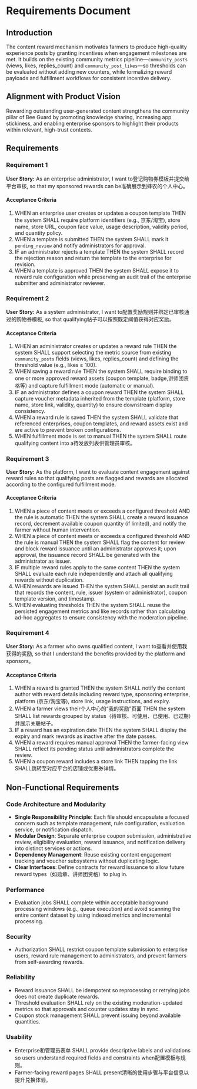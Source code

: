 # Requirements Document

## Introduction

The content reward mechanism motivates farmers to produce high-quality experience posts by granting incentives when engagement milestones are met. It builds on the existing community metrics pipeline—`community_posts` (views, likes, replies_count) and `community_post_likes`—so thresholds can be evaluated without adding new counters, while formalizing reward payloads and fulfillment workflows for consistent incentive delivery.

## Alignment with Product Vision

Rewarding outstanding user-generated content strengthens the community pillar of Bee Guard by promoting knowledge sharing, increasing app stickiness, and enabling enterprise sponsors to highlight their products within relevant, high-trust contexts.

## Requirements

### Requirement 1

**User Story:** As an enterprise administrator, I want to登记购物券模板并提交给平台审核, so that my sponsored rewards can be准确展示到蜂农的个人中心。

#### Acceptance Criteria

1. WHEN an enterprise user creates or updates a coupon template THEN the system SHALL require platform identifiers (e.g., 京东/淘宝), store name, store URL, coupon face value, usage description, validity period, and quantity policy.
2. WHEN a template is submitted THEN the system SHALL mark it `pending_review` and notify administrators for approval.
3. IF an administrator rejects a template THEN the system SHALL record the rejection reason and return the template to the enterprise for revision.
4. WHEN a template is approved THEN the system SHALL expose it to reward rule configuration while preserving an audit trail of the enterprise submitter and administrator reviewer.

### Requirement 2

**User Story:** As a system administrator, I want to配置奖励规则并绑定已审核通过的购物券模板, so that qualifying帖子可以按照既定阈值获得对应奖励。

#### Acceptance Criteria

1. WHEN an administrator creates or updates a reward rule THEN the system SHALL support selecting the metric source from existing `community_posts` fields (views, likes, replies_count) and defining the threshold value (e.g., likes ≥ 100).
2. WHEN saving a reward rule THEN the system SHALL require binding to one or more approved reward assets (coupon template, badge,讲师团资格等) and capture fulfillment mode (automatic or manual).
3. IF an administrator defines a coupon reward THEN the system SHALL capture voucher metadata inherited from the template (platform, store name, store link, validity, quantity) to ensure downstream display consistency.
4. WHEN a reward rule is saved THEN the system SHALL validate that referenced enterprises, coupon templates, and reward assets exist and are active to prevent broken configurations.
5. WHEN fulfillment mode is set to manual THEN the system SHALL route qualifying content into a待发放列表供管理员审核。

### Requirement 3

**User Story:** As the platform, I want to evaluate content engagement against reward rules so that qualifying posts are flagged and rewards are allocated according to the configured fulfillment mode.

#### Acceptance Criteria

1. WHEN a piece of content meets or exceeds a configured threshold AND the rule is automatic THEN the system SHALL create a reward issuance record, decrement available coupon quantity (if limited), and notify the farmer without human intervention.
2. WHEN a piece of content meets or exceeds a configured threshold AND the rule is manual THEN the system SHALL flag the content for review and block reward issuance until an administrator approves it; upon approval, the issuance record SHALL be generated with the administrator as issuer.
3. IF multiple reward rules apply to the same content THEN the system SHALL evaluate each rule independently and attach all qualifying rewards without duplication.
4. WHEN rewards are issued THEN the system SHALL persist an audit trail that records the content, rule, issuer (system or administrator), coupon template version, and timestamp.
5. WHEN evaluating thresholds THEN the system SHALL reuse the persisted engagement metrics and like records rather than calculating ad-hoc aggregates to ensure consistency with the moderation pipeline.

### Requirement 4

**User Story:** As a farmer who owns qualified content, I want to查看并使用我获得的奖励, so that I understand the benefits provided by the platform and sponsors。

#### Acceptance Criteria

1. WHEN a reward is granted THEN the system SHALL notify the content author with reward details including reward type, sponsoring enterprise, platform (京东/淘宝等), store link, usage instructions, and expiry.
2. WHEN a farmer views their个人中心的“我的奖励”页面 THEN the system SHALL list rewards grouped by status（待审核、可使用、已使用、已过期）并展示关联帖子。
3. IF a reward has an expiration date THEN the system SHALL display the expiry and mark rewards as inactive after the date passes.
4. WHEN a reward requires manual approval THEN the farmer-facing view SHALL reflect its pending status until administrators complete the review.
5. WHEN a coupon reward includes a store link THEN tapping the link SHALL跳转至对应平台的店铺或优惠券详情。

## Non-Functional Requirements

### Code Architecture and Modularity
- **Single Responsibility Principle**: Each file should encapsulate a focused concern such as template management, rule configuration, evaluation service, or notification dispatch.
- **Modular Design**: Separate enterprise coupon submission, administrative review, eligibility evaluation, reward issuance, and notification delivery into distinct services or actions.
- **Dependency Management**: Reuse existing content engagement tracking and voucher subsystems without duplicating logic.
- **Clear Interfaces**: Define contracts for reward issuance to allow future reward types（如勋章、讲师团资格）to plug in.

### Performance
- Evaluation jobs SHALL complete within acceptable background processing windows (e.g., queue execution) and avoid scanning the entire content dataset by using indexed metrics and incremental processing.

### Security
- Authorization SHALL restrict coupon template submission to enterprise users, reward rule management to administrators, and prevent farmers from self-awarding rewards.

### Reliability
- Reward issuance SHALL be idempotent so reprocessing or retrying jobs does not create duplicate rewards.
- Threshold evaluation SHALL rely on the existing moderation-updated metrics so that approvals and counter updates stay in sync.
- Coupon stock management SHALL prevent issuing beyond available quantities.

### Usability
- Enterprise和管理员表单 SHALL provide descriptive labels and validations so users understand required fields and constraints when配置模板与规则。
- Farmer-facing reward pages SHALL present清晰的使用步骤与平台信息以提升兑换体验。
